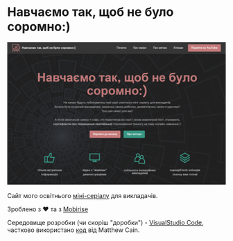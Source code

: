 # Навчаємо так, щоб не було соромно:)

![](edu.png)

Сайт мого освітнього [міні-серіалу](https://www.youtube.com/@proudeduua) для викладачів.

Зроблено з ❤ та з [Mobirise](http://mobirise.com)

Середовище розробки (чи скоріш "доробки") - [VisualStudio Code](https://code.visualstudio.com/), частково використано [код](https://codepen.io/matthewcain/pen/ZepbeR) від Matthew Cain.


